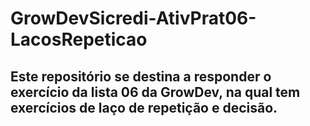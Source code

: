 # GrowDevSicredi-AtivPrat06-LacosRepeticao
## Este repositório se destina a responder o exercício da lista 06 da GrowDev, na qual tem exercícios de laço de repetição e decisão.

